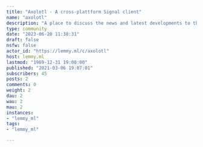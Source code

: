 ```yaml
---
title: "Axolotl - A cross-plattform Signal client" 
name: "axolotl"
description: "A place to discuss the news and latest developments to the cross-platform Signal client."
type: community
date: "2023-06-20 11:38:31"
draft: false
nsfw: false
actor_id: "https://lemmy.ml/c/axolotl"
host: lemmy.ml
lastmod: "1969-12-31 19:00:00"
published: "2021-03-06 19:07:01"
subscribers: 45
posts: 2
comments: 0
weight: 2
dau: 2
wau: 2
mau: 2
instances:
- "lemmy_ml"
tags: 
- "lemmy_ml"

---
```

